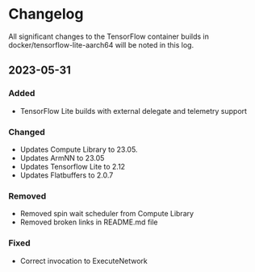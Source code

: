 # Changelog
All significant changes to the TensorFlow container builds in
docker/tensorflow-lite-aarch64 will be noted in this log.

## 2023-05-31

### Added
- TensorFlow Lite builds with external delegate and telemetry support

### Changed
- Updates Compute Library to 23.05.
- Updates ArmNN to 23.05
- Updates Tensorflow Lite to 2.12
- Updates Flatbuffers to 2.0.7

### Removed
- Removed spin wait scheduler from Compute Library
- Removed broken links in README.md file

### Fixed
- Correct invocation to ExecuteNetwork
